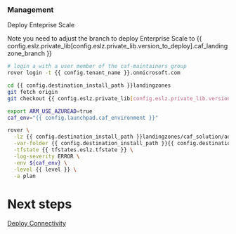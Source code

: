 
### Management
Deploy Enteprise Scale

Note you need to adjust the branch to deploy Enterprise Scale to {{ config.eslz.private_lib[config.eslz.private_lib.version_to_deploy].caf_landingzone_branch }}

```bash
# login a with a user member of the caf-maintainers group
rover login -t {{ config.tenant_name }}.onmicrosoft.com

cd {{ config.destination_install_path }}landingzones
git fetch origin
git checkout {{ config.eslz.private_lib[config.eslz.private_lib.version_to_deploy].caf_landingzone_branch }}

export ARM_USE_AZUREAD=true
caf_env="{{ config.launchpad.caf_environment }}"

rover \
  -lz {{ config.destination_install_path }}landingzones/caf_solution/add-ons/caf_eslz \
  -var-folder {{ config.destination_install_path }}{{ config.destination_relative_base_path }}/{{ level }}/{{ base_folder }} \
  -tfstate {{ tfstates.eslz.tfstate }} \
  -log-severity ERROR \
  -env ${caf_env} \
  -level {{ level }} \
  -a plan

```

# Next steps

 [Deploy Connectivity](../../level2/connectivity/readme.md)
 
